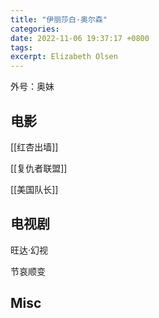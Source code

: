 ```yaml
---
title: "伊丽莎白·奥尔森"
categories: 
date: 2022-11-06 19:37:17 +0800
tags: 
excerpt: Elizabeth Olsen
---
```


外号：奥妹

## 电影


[[红杏出墙]]

[[复仇者联盟]]

[[美国队长]]

## 电视剧

旺达·幻视

节哀顺变


## Misc



